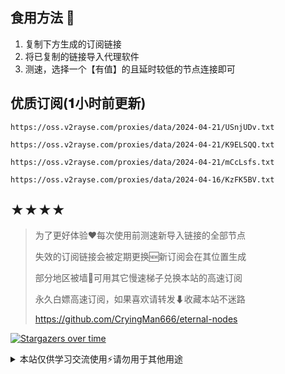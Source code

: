 ## 食用方法 🍖
1. 复制下方生成的订阅链接
2. 将已复制的链接导入代理软件
3. 测速，选择一个【有值】的且延时较低的节点连接即可

## 优质订阅(𝟏小时前更新)
```
https://oss.v2rayse.com/proxies/data/2024-04-21/USnjUDv.txt
```
```
https://oss.v2rayse.com/proxies/data/2024-04-21/K9ELSQQ.txt
```
```
https://oss.v2rayse.com/proxies/data/2024-04-21/mCcLsfs.txt
```
```
https://oss.v2rayse.com/proxies/data/2024-04-16/KzFK5BV.txt
```

## ★★★★
> 为了更好体验❤️每次使用前测速新导入链接的全部节点
>
> 失效的订阅链接会被定期更换🆕新订阅会在其位置生成
>
> 部分地区被墙🚫可用其它慢速梯子兑换本站的高速订阅
>
> 永久白嫖高速订阅，如果喜欢请转发⬇收藏本站不迷路
>
> https://github.com/CryingMan666/eternal-nodes

[![Stargazers over time](https://starchart.cc/CryingMan666/eternal-nodes.svg)](https://starchart.cc/CryingMan666/eternal-nodes)
<details>
<summary>本站仅供学习交流使用⚡️请勿用于其他用途</summary>

[![GitHub stars](https://img.shields.io/github/stars/CryingMan666/eternal-nodes.svg?style=social&label=Stars)](https://github.com/CryingMan666/eternal-nodes/stargazers)
[![GitHub forks](https://img.shields.io/github/forks/CryingMan666/eternal-nodes.svg?style=social&label=Fork)](https://github.com/CryingMan666/eternal-nodes/network/members)
</details>
